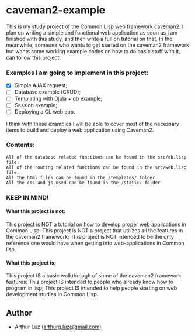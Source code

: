 # caveman2-example

This is my study project of the Common Lisp web framework caveman2.
I plan on writing a simple and functional web application as soon as I am finished with this study, and then write a full on tutorial on that.
In the meanwhile, someone who wants to get started on the caveman2 framework but wants some working example codes on how to do basic stuff with it, can follow this project. 

### Examples I am going to implement in this project:
- [x] Simple AJAX request;
- [ ] Database example (CRUD);    
- [ ] Templating with Djula + db example;
- [ ] Session example;
- [ ] Deploying a CL web app.

I think with these examples I will be able to cover most of the necessary items to build and deploy a web application using Caveman2.


### Contents:
    All of the database related functions can be found in the src/db.lisp file.
    All of the routing related functions can be found in the src/web.lisp file.
    All the html files can be found in the /templates/ folder.
    All the css and js used can be found in the /static/ folder


### KEEP IN MIND!

#### What this project is not:
This project is NOT a tutorial on how to develop proper web applications in Common Lisp;
This project is NOT a project that utilizes all the features in the caveman2 framework;
This project is NOT intended to be the only reference one would have when getting into web-applications in Common lisp.

#### What this project is:
This project IS a basic walkthrough of some of the caveman2 framework features;
This project IS intended to people who already know how to program in lisp;
This project IS intended to help people starting on web development studies in Common Lisp.

## Author

* Arthur Luz (arthurg.luz@gmail.com)


